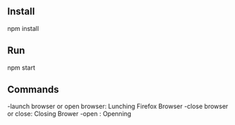 ## Install
npm install

## Run
npm start

## Commands

-launch browser or open browser: Lunching Firefox Browser
-close browser or close: Closing Brower
-open <url>: Openning <url>

